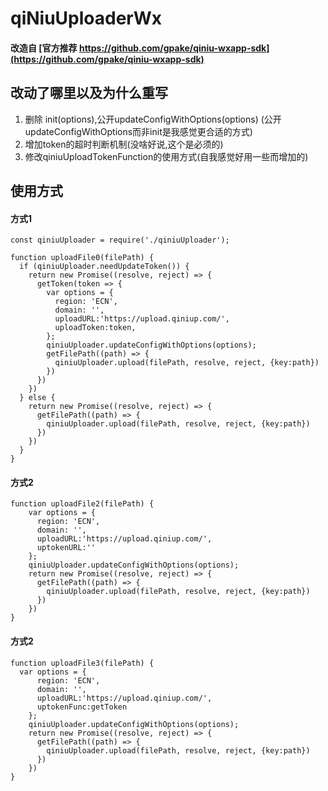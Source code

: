 # qiNiuUploaderWx

#### 改造自 [官方推荐 https://github.com/gpake/qiniu-wxapp-sdk](https://github.com/gpake/qiniu-wxapp-sdk)

## 改动了哪里以及为什么重写

1. 删除 init(options),公开updateConfigWithOptions(options) (公开updateConfigWithOptions而非init是我感觉更合适的方式)
2. 增加token的超时判断机制(没啥好说,这个是必须的)
3. 修改qiniuUploadTokenFunction的使用方式(自我感觉好用一些而增加的)

## 使用方式
#### 方式1

```
const qiniuUploader = require('./qiniuUploader');

function uploadFile0(filePath) {
  if (qiniuUploader.needUpdateToken()) {
    return new Promise((resolve, reject) => { 
      getToken(token => {
        var options = {
          region: 'ECN',
          domain: '',
          uploadURL:'https://upload.qiniup.com/',
          uploadToken:token,      
        };
        qiniuUploader.updateConfigWithOptions(options);
        getFilePath((path) => {
          qiniuUploader.upload(filePath, resolve, reject, {key:path})
        })
      })
    })
  } else {    
    return new Promise((resolve, reject) => {
      getFilePath((path) => {
        qiniuUploader.upload(filePath, resolve, reject, {key:path})
      })
    })
  }
}
```

#### 方式2

```
function uploadFile2(filePath) {
    var options = {
      region: 'ECN', 
      domain: '',
      uploadURL:'https://upload.qiniup.com/',          
      uptokenURL:''
    };
    qiniuUploader.updateConfigWithOptions(options);    
    return new Promise((resolve, reject) => {
      getFilePath((path) => {
        qiniuUploader.upload(filePath, resolve, reject, {key:path})
      })
    })
}
```

#### 方式2
```
function uploadFile3(filePath) { 
  var options = {
      region: 'ECN', 
      domain: '',
      uploadURL:'https://upload.qiniup.com/',          
      uptokenFunc:getToken
    };
    qiniuUploader.updateConfigWithOptions(options);
    return new Promise((resolve, reject) => {
      getFilePath((path) => {
        qiniuUploader.upload(filePath, resolve, reject, {key:path})
      })
    })
}

```